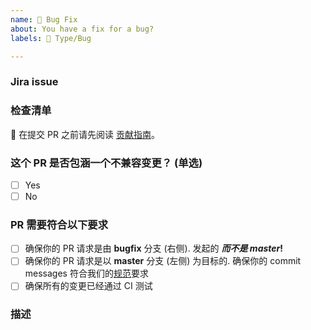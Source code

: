 ```yaml
---
name: 🐛 Bug Fix
about: You have a fix for a bug?
labels: 🐛 Type/Bug

---
```


### Jira issue

<!-- Please fill in the relevant JIRA issue id -->
<!-- 请填写相关的 JIRA issue id -->

### 检查清单
    
🚨 在提交 PR 之前请先阅读 [贡献指南](.github/CONTRIBUTING.md)。

### 这个 PR 是否包涵一个不兼容变更？ (单选)

- [ ] Yes
- [ ] No

<!-- If yes, please describe the impact and migration path for existing applications: -->
<!-- 如果是, 请描述对现有应用程序的影响以及迁移方法: -->

### PR 需要符合以下要求

- [ ] 确保你的 PR 请求是由 **bugfix** 分支 (右侧). 发起的 **_而不是 master_!**
- [ ] 确保你的 PR 请求是以 **master** 分支 (左侧) 为目标的.
确保你的 commit messages 符合我们的[规范](https://docs.edge.lianhe.art/styleguide/git-guide.html#commit-message-%E7%9A%84%E6%A0%BC%E5%BC%8F)要求
- [ ] 确保所有的变更已经通过 CI 测试

### 描述

<!-- 请描述你的 PR -->

<!-- ❤️ Thanks for your work. -->